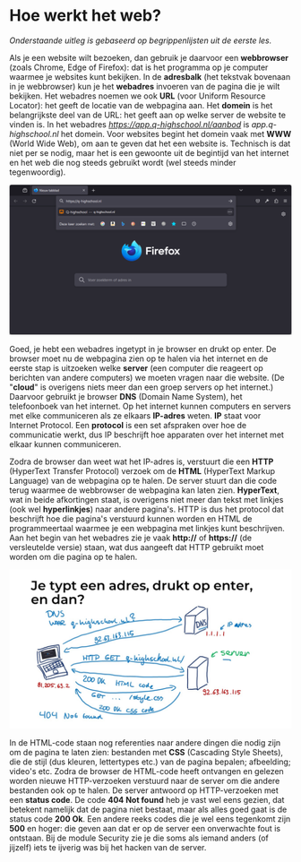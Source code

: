 # Hoe werkt het web?

*Onderstaande uitleg is gebaseerd op begrippenlijsten uit de eerste les.*

Als je een website wilt bezoeken, dan gebruik je daarvoor een **webbrowser** (zoals Chrome, Edge of Firefox): dat is het programma op je computer waarmee je websites kunt bekijken. In de **adresbalk** (het tekstvak bovenaan in je webbrowser) kun je het **webadres** invoeren van de pagina die je wilt bekijken. Het webadres noemen we ook **URL** (voor Uniform Resource Locator): het geeft de locatie van de webpagina aan. Het **domein** is het belangrijkste deel van de URL: het geeft aan op welke server de website te vinden is. In het webadres *https://app.q-highschool.nl/aanbod* is *app.q-highschool.nl* het domein. Voor websites begint het domein vaak met **WWW** (World Wide Web), om aan te geven dat het een website is. Technisch is dat niet per se nodig, maar het is een gewoonte uit de begintijd van het internet en het web die nog steeds gebruikt wordt (wel steeds minder tegenwoordig).

![Screenshot van Firefox met https://q-highschool.nl in de adresbalk](assets/hoe_werkt_het_web/image-20231212112939501.png)

Goed, je hebt een webadres ingetypt in je browser en drukt op enter. De browser moet nu de webpagina zien op te halen via het internet en de eerste stap is uitzoeken welke **server** (een computer die reageert op berichten van andere computers) we moeten vragen naar die website. (De "**cloud**" is overigens niets meer dan een groep servers op het internet.) Daarvoor gebruikt je browser **DNS** (Domain Name System), het telefoonboek van het internet. Op het internet kunnen computers en servers met elke communiceren als ze elkaars **IP-adres** weten. **IP** staat voor Internet Protocol. Een **protocol** is een set afspraken over hoe de communicatie werkt, dus IP beschrijft hoe apparaten over het internet met elkaar kunnen communiceren.

Zodra de browser dan weet wat het IP-adres is, verstuurt die een **HTTP** (HyperText Transfer Protocol) verzoek om de **HTML** (HyperText Markup Language) van de webpagina op te halen. De server stuurt dan die code terug waarmee de webbrowser de webpagina kan laten zien. **HyperText**, wat in beide afkortingen staat, is overigens niet meer dan tekst met linkjes (ook wel **hyperlinkjes**) naar andere pagina's. HTTP is dus het protocol dat beschrijft hoe die pagina's verstuurd kunnen worden en HTML de programmeertaal waarmee je een webpagina met linkjes kunt beschrijven. Aan het begin van het webadres zie je vaak **http://** of **https://** (de versleutelde versie) staan, wat dus aangeeft dat HTTP gebruikt moet worden om die pagina op te halen.

![Een laptop, DNS server en webserver met de DNS en HTTP verzoeken die verstuurd worden](assets/hoe_werkt_het_web/image-20231212113124077.png)

In de HTML-code staan nog referenties naar andere dingen die nodig zijn om de pagina te laten zien: bestanden met **CSS** (Cascading Style Sheets), die de stijl (dus kleuren, lettertypes etc.) van de pagina bepalen; afbeelding; video's etc. Zodra de browser de HTML-code heeft ontvangen en gelezen worden nieuwe HTTP-verzoeken verstuurd naar de server om die andere bestanden ook op te halen. De server antwoord op HTTP-verzoeken met een **status code**. De code **404 Not found** heb je vast wel eens gezien, dat betekent namelijk dat de pagina niet bestaat, maar als alles goed gaat is de status code **200 Ok**. Een andere reeks codes die je wel eens tegenkomt zijn **500** en hoger: die geven aan dat er op de server een onverwachte fout is ontstaan. Bij de module Security zie je die soms als iemand anders (of jijzelf) iets te ijverig was bij het hacken van de server.
